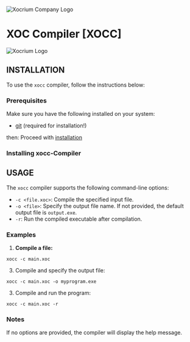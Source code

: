 ![Xocrium Company Logo](https://github.com/Xocrium/xoc-assets/blob/main/logo/png/logo-company-gradient.png)

# XOC Compiler [XOCC]
![Xocrium Logo](https://github.com/Xocrium/xoc-assets/blob/main/logo/png/logo-extension-gradient.png)

## INSTALLATION

To use the `xocc` compiler, follow the instructions below:

### Prerequisites

Make sure you have the following installed on your system:

- [git](github.com/git-guides/install-git) (required for installation!)

then: Proceed with [installation](github.com/Xocrium/xocc/blub/README.md#installing-xocc-compiler)

### Installing xocc-Compiler

## USAGE

The `xocc` compiler supports the following command-line options:

- `-c <file.xoc>`: Compile the specified input file.
- `-o <file>`: Specify the output file name. If not provided, the default output file is `output.exe`.
- `-r`: Run the compiled executable after compilation.

### Examples

1. **Compile a file:**

  `xocc -c main.xoc`
   
3. Compile and specify the output file:

  `xocc -c main.xoc -o myprogram.exe`

3. Compile and run the program:

  `xocc -c main.xoc -r`

### Notes

  If no options are provided, the compiler will display the help message.
